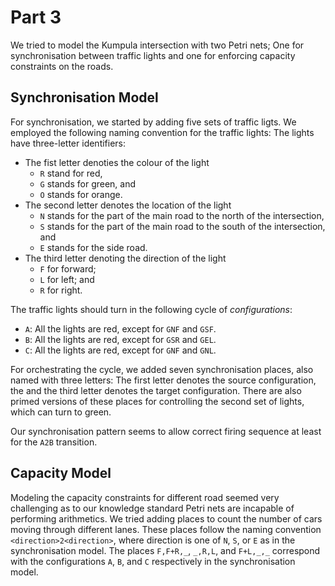 # Part 3

We tried to model the Kumpula intersection with two Petri nets; One for
synchronisation between traffic lights and one for enforcing capacity
constraints on the roads.

## Synchronisation Model
For synchronisation, we started by adding five sets of traffic ligts. We
employed the following naming convention for the traffic lights: The lights have
three-letter identifiers:
- The fist letter denoties the colour of the light
  - `R` stand for red,
  - `G` stands for green, and
  - `O` stands for orange.
- The second letter denotes the location of the light
  - `N` stands for the part of the main road to the north of the intersection,
  - `S` stands for the part of the main road to the south of the intersection, and
  - `E` stands for the side road.
- The third letter denoting the direction of the light
  - `F` for forward;
  - `L` for left; and
  - `R` for right.

The traffic lights should turn in the following cycle of *configurations*:
- `A`: All the lights are red, except for `GNF` and `GSF`.
- `B`: All the lights are red, except for `GSR` and `GEL`.
- `C`: All the lights are red, except for `GNF` and `GNL`.

For orchestrating the cycle, we added seven synchronisation places, also named 
with three letters: The first letter denotes the source configuration, the and
the third letter denotes the target configuration. There are also primed
versions of these places for controlling the second set of lights, which can
turn to green.

Our synchronisation pattern seems to allow correct firing sequence at least for
the `A2B` transition.

## Capacity Model

Modeling the capacity constraints for different road seemed very challenging as
to our knowledge standard Petri nets are incapable of performing arithmetics. We
tried adding places to count the number of cars moving through different lanes.
These places follow the naming convention `<direction>2<direction>`, where
direction is one of `N`, `S`, or `E` as in the synchronisation model. The places
`F,F+R,_`, `_,R,L`, and `F+L,_,_` correspond with the configurations `A`, `B`,
and `C` respectively in the synchronisation model.
